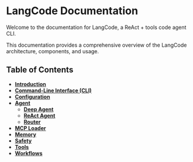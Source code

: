 # LangCode Documentation

Welcome to the documentation for LangCode, a ReAct + tools code agent CLI.

This documentation provides a comprehensive overview of the LangCode architecture, components, and usage.

## Table of Contents

- **[Introduction](README.md)**
- **[Command-Line Interface (CLI)](cli.md)**
- **[Configuration](config.md)**
- **[Agent](agent/README.md)**
  - **[Deep Agent](agent/deep.md)**
  - **[ReAct Agent](agent/react.md)**
  - **[Router](agent/router.md)**
- **[MCP Loader](mcp_loader.md)**
- **[Memory](memory.md)**
- **[Safety](safety.md)**
- **[Tools](tools.md)**
- **[Workflows](workflows.md)**
